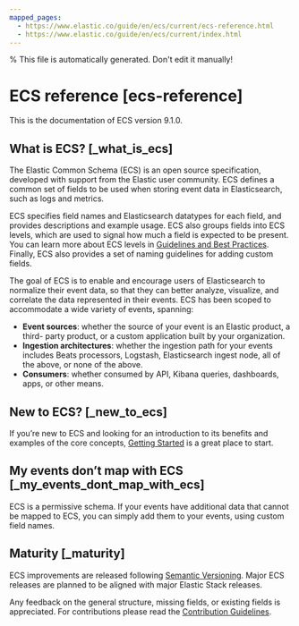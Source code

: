 ```yaml
---
mapped_pages:
  - https://www.elastic.co/guide/en/ecs/current/ecs-reference.html
  - https://www.elastic.co/guide/en/ecs/current/index.html
---
```

% This file is automatically generated. Don't edit it manually!

# ECS reference [ecs-reference]

This is the documentation of ECS version 9.1.0.


## What is ECS? [_what_is_ecs]

The Elastic Common Schema (ECS) is an open source specification, developed with support from the Elastic user community. ECS defines a common set of fields to be used when storing event data in Elasticsearch, such as logs and metrics.

ECS specifies field names and Elasticsearch datatypes for each field, and provides descriptions and example usage. ECS also groups fields into ECS levels, which are used to signal how much a field is expected to be present. You can learn more about ECS levels in [Guidelines and Best Practices](/reference/ecs-guidelines.md). Finally, ECS also provides a set of naming guidelines for adding custom fields.

The goal of ECS is to enable and encourage users of Elasticsearch to normalize their event data, so that they can better analyze, visualize, and correlate the data represented in their events. ECS has been scoped to accommodate a wide variety of events, spanning:

* **Event sources**: whether the source of your event is an Elastic product, a third- party product, or a custom application built by your organization.
* **Ingestion architectures**: whether the ingestion path for your events includes Beats processors, Logstash, Elasticsearch ingest node, all of the above, or none of the above.
* **Consumers**: whether consumed by API, Kibana queries, dashboards, apps, or other means.


## New to ECS? [_new_to_ecs]

If you’re new to ECS and looking for an introduction to its benefits and examples of the core concepts, [Getting Started](/reference/ecs-getting-started.md) is a great place to start.


## My events don’t map with ECS [_my_events_dont_map_with_ecs]

ECS is a permissive schema. If your events have additional data that cannot be mapped to ECS, you can simply add them to your events, using custom field names.


## Maturity [_maturity]

ECS improvements are released following [Semantic Versioning](https://semver.org/). Major ECS releases are planned to be aligned with major Elastic Stack releases.

Any feedback on the general structure, missing fields, or existing fields is appreciated. For contributions please read the [Contribution Guidelines](https://github.com/elastic/ecs/blob/master/CONTRIBUTING.md).

